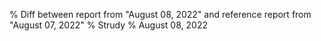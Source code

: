 % Diff between report from "August 08, 2022" and reference report from "August 07, 2022"
% Strudy
% August 08, 2022


